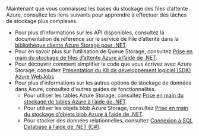 
Maintenant que vous connaissez les bases du stockage des files d’attente Azure, consultez les liens suivants pour apprendre à effectuer des tâches de stockage plus complexes.

* Pour plus d’informations sur les API disponibles, consultez la documentation de référence sur le service de File d’attente dans la [bibliothèque cliente Azure Storage pour .NET](http://go.microsoft.com/fwlink/?LinkID=390731).
* Pour en savoir plus sur l’utilisation de Queue Storage, consultez [Prise en main du stockage de files d’attente Azure à l’aide de .NET](../articles/storage/storage-dotnet-how-to-use-queues.md).
* Pour découvrir comment simplifier le code que vous écrivez avec Azure Storage, consultez [Présentation du Kit de développement logiciel (SDK) Azure WebJobs](../articles/app-service-web/websites-dotnet-webjobs-sdk.md)
* Pour plus d'informations sur les autres options de stockage de données dans Azure, consultez d'autres guides de fonctionnalités.
  * Pour utiliser les tables Azure Storage, consultez [Prise en main du stockage de tables Azure à l’aide de .NET](../articles/storage/storage-dotnet-how-to-use-tables.md).
  * Pour utiliser les objets blob Azure Storage, consultez [Prise en main du stockage d’objets blob Azure à l’aide de .NET](../articles/storage/storage-dotnet-how-to-use-blobs.md).
  * Pour stocker des données relationnelles, consultez [Connexion à SQL Database à l’aide de .NET (C#)](../articles/sql-database/sql-database-develop-dotnet-simple.md).

<!---HONumber=AcomDC_0525_2016-->